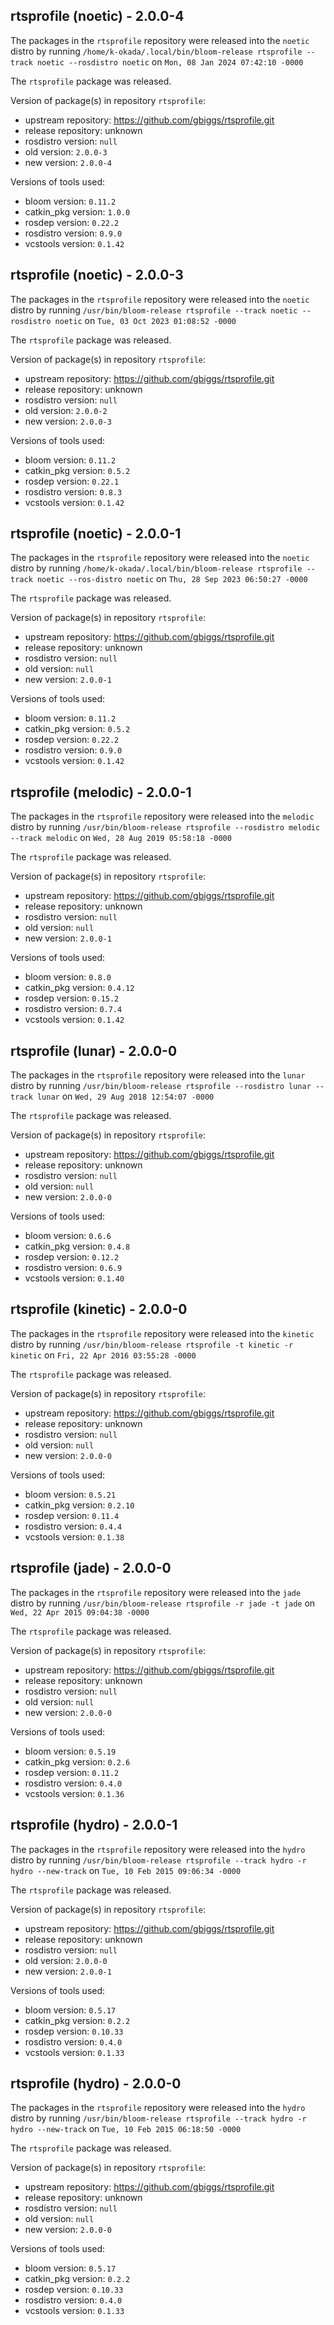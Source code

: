 ## rtsprofile (noetic) - 2.0.0-4

The packages in the `rtsprofile` repository were released into the `noetic` distro by running `/home/k-okada/.local/bin/bloom-release rtsprofile --track noetic --rosdistro noetic` on `Mon, 08 Jan 2024 07:42:10 -0000`

The `rtsprofile` package was released.

Version of package(s) in repository `rtsprofile`:

- upstream repository: https://github.com/gbiggs/rtsprofile.git
- release repository: unknown
- rosdistro version: `null`
- old version: `2.0.0-3`
- new version: `2.0.0-4`

Versions of tools used:

- bloom version: `0.11.2`
- catkin_pkg version: `1.0.0`
- rosdep version: `0.22.2`
- rosdistro version: `0.9.0`
- vcstools version: `0.1.42`


## rtsprofile (noetic) - 2.0.0-3

The packages in the `rtsprofile` repository were released into the `noetic` distro by running `/usr/bin/bloom-release rtsprofile --track noetic --rosdistro noetic` on `Tue, 03 Oct 2023 01:08:52 -0000`

The `rtsprofile` package was released.

Version of package(s) in repository `rtsprofile`:

- upstream repository: https://github.com/gbiggs/rtsprofile.git
- release repository: unknown
- rosdistro version: `null`
- old version: `2.0.0-2`
- new version: `2.0.0-3`

Versions of tools used:

- bloom version: `0.11.2`
- catkin_pkg version: `0.5.2`
- rosdep version: `0.22.1`
- rosdistro version: `0.8.3`
- vcstools version: `0.1.42`


## rtsprofile (noetic) - 2.0.0-1

The packages in the `rtsprofile` repository were released into the `noetic` distro by running `/home/k-okada/.local/bin/bloom-release rtsprofile --track noetic --ros-distro noetic` on `Thu, 28 Sep 2023 06:50:27 -0000`

The `rtsprofile` package was released.

Version of package(s) in repository `rtsprofile`:

- upstream repository: https://github.com/gbiggs/rtsprofile.git
- release repository: unknown
- rosdistro version: `null`
- old version: `null`
- new version: `2.0.0-1`

Versions of tools used:

- bloom version: `0.11.2`
- catkin_pkg version: `0.5.2`
- rosdep version: `0.22.2`
- rosdistro version: `0.9.0`
- vcstools version: `0.1.42`


## rtsprofile (melodic) - 2.0.0-1

The packages in the `rtsprofile` repository were released into the `melodic` distro by running `/usr/bin/bloom-release rtsprofile --rosdistro melodic --track melodic` on `Wed, 28 Aug 2019 05:58:18 -0000`

The `rtsprofile` package was released.

Version of package(s) in repository `rtsprofile`:

- upstream repository: https://github.com/gbiggs/rtsprofile.git
- release repository: unknown
- rosdistro version: `null`
- old version: `null`
- new version: `2.0.0-1`

Versions of tools used:

- bloom version: `0.8.0`
- catkin_pkg version: `0.4.12`
- rosdep version: `0.15.2`
- rosdistro version: `0.7.4`
- vcstools version: `0.1.42`


## rtsprofile (lunar) - 2.0.0-0

The packages in the `rtsprofile` repository were released into the `lunar` distro by running `/usr/bin/bloom-release rtsprofile --rosdistro lunar --track lunar` on `Wed, 29 Aug 2018 12:54:07 -0000`

The `rtsprofile` package was released.

Version of package(s) in repository `rtsprofile`:

- upstream repository: https://github.com/gbiggs/rtsprofile.git
- release repository: unknown
- rosdistro version: `null`
- old version: `null`
- new version: `2.0.0-0`

Versions of tools used:

- bloom version: `0.6.6`
- catkin_pkg version: `0.4.8`
- rosdep version: `0.12.2`
- rosdistro version: `0.6.9`
- vcstools version: `0.1.40`


## rtsprofile (kinetic) - 2.0.0-0

The packages in the `rtsprofile` repository were released into the `kinetic` distro by running `/usr/bin/bloom-release rtsprofile -t kinetic -r kinetic` on `Fri, 22 Apr 2016 03:55:28 -0000`

The `rtsprofile` package was released.

Version of package(s) in repository `rtsprofile`:

- upstream repository: https://github.com/gbiggs/rtsprofile.git
- release repository: unknown
- rosdistro version: `null`
- old version: `null`
- new version: `2.0.0-0`

Versions of tools used:

- bloom version: `0.5.21`
- catkin_pkg version: `0.2.10`
- rosdep version: `0.11.4`
- rosdistro version: `0.4.4`
- vcstools version: `0.1.38`


## rtsprofile (jade) - 2.0.0-0

The packages in the `rtsprofile` repository were released into the `jade` distro by running `/usr/bin/bloom-release rtsprofile -r jade -t jade` on `Wed, 22 Apr 2015 09:04:38 -0000`

The `rtsprofile` package was released.

Version of package(s) in repository `rtsprofile`:
- upstream repository: https://github.com/gbiggs/rtsprofile.git
- release repository: unknown
- rosdistro version: `null`
- old version: `null`
- new version: `2.0.0-0`

Versions of tools used:
- bloom version: `0.5.19`
- catkin_pkg version: `0.2.6`
- rosdep version: `0.11.2`
- rosdistro version: `0.4.0`
- vcstools version: `0.1.36`


## rtsprofile (hydro) - 2.0.0-1

The packages in the `rtsprofile` repository were released into the `hydro` distro by running `/usr/bin/bloom-release rtsprofile --track hydro -r hydro --new-track` on `Tue, 10 Feb 2015 09:06:34 -0000`

The `rtsprofile` package was released.

Version of package(s) in repository `rtsprofile`:
- upstream repository: https://github.com/gbiggs/rtsprofile.git
- release repository: unknown
- rosdistro version: `null`
- old version: `2.0.0-0`
- new version: `2.0.0-1`

Versions of tools used:
- bloom version: `0.5.17`
- catkin_pkg version: `0.2.2`
- rosdep version: `0.10.33`
- rosdistro version: `0.4.0`
- vcstools version: `0.1.33`


## rtsprofile (hydro) - 2.0.0-0

The packages in the `rtsprofile` repository were released into the `hydro` distro by running `/usr/bin/bloom-release rtsprofile --track hydro -r hydro --new-track` on `Tue, 10 Feb 2015 06:18:50 -0000`

The `rtsprofile` package was released.

Version of package(s) in repository `rtsprofile`:
- upstream repository: https://github.com/gbiggs/rtsprofile.git
- release repository: unknown
- rosdistro version: `null`
- old version: `null`
- new version: `2.0.0-0`

Versions of tools used:
- bloom version: `0.5.17`
- catkin_pkg version: `0.2.2`
- rosdep version: `0.10.33`
- rosdistro version: `0.4.0`
- vcstools version: `0.1.33`


